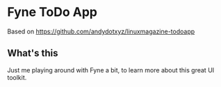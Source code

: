# Fyne ToDo App

Based on <https://github.com/andydotxyz/linuxmagazine-todoapp>

## What's this

Just me playing around with Fyne a bit, to learn more about this great UI toolkit.
